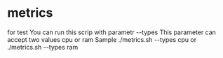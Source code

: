 # metrics
for test
You can run this scrip with parametr --types 
This parameter can accept two values cpu or ram
Sample 
./metrics.sh --types cpu
or
./metrics.sh --types ram

